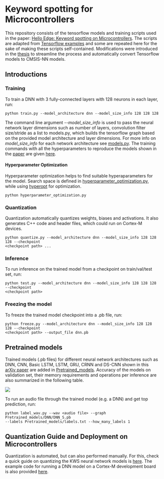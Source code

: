 # Keyword spotting for Microcontrollers 

This repository consists of the tensorflow models and training scripts used 
in the paper: 
[Hello Edge: Keyword spotting on Microcontrollers](https://arxiv.org/pdf/1711.07128.pdf). 
The scripts are adapted from [Tensorflow examples](https://github.com/tensorflow/tensorflow/tree/master/tensorflow/examples/speech_commands) 
and some are repeated here for the sake of making these scripts self-contained. 
Modifications were introduced in the [thesis](https://drive.google.com/open?id=17GDemvT2HHKzmgs0ngvagNwIwzmY8ah1) to 
streamline the process and automatically convert Tensorflow models to CMSIS-NN models.


## Introductions

### Training
To train a DNN with 3 fully-connected layers with 128 neurons in each layer, run:

```
python train.py --model_architecture dnn --model_size_info 128 128 128 
```
The command line argument *--model_size_info* is used to pass the neural network layer
dimensions such as number of layers, convolution filter size/stride as a list to models.py, 
which builds the tensorflow graph based on the provided model architecture 
and layer dimensions. 
For more info on *model_size_info* for each network architecture see 
[models.py](models.py).
The training commands with all the hyperparameters to reproduce the models shown in the 
[paper](https://arxiv.org/pdf/1711.07128.pdf) are given [here](train_commands.txt).

#### Hyperparameter Optimization
Hyperparameter optimization helps to find suitable hyperaparameters for the model. 
Search space is defined in [hyperparameter_optimization.py](hyperparameter_optimization.py), while using [hyperopt](https://github.com/hyperopt/hyperopt)
for optimization.
```
python hyperparameter_optimization.py
```

### Quantization
Quantization automatically quantizes weights, biases and activations. It also generates C++ code and header files, which
could run on Cortex-M devices.
```
python quantize.py --model_architecture dnn --model_size_info 128 128 128 --checkpoint 
<checkpoint path> ...
```

### Inference
To run inference on the trained model from a checkpoint on train/val/test set, run:
```
python test.py --model_architecture dnn --model_size_info 128 128 128 --checkpoint 
<checkpoint path>
```


### Freezing the model
To freeze the trained model checkpoint into a .pb file, run:
```
python freeze.py --model_architecture dnn --model_size_info 128 128 128 --checkpoint 
<checkpoint path> --output_file dnn.pb
```

## Pretrained models

Trained models (.pb files) for different neural network architectures such as DNN,
CNN, Basic LSTM, LSTM, GRU, CRNN and DS-CNN shown in 
this [arXiv paper](https://arxiv.org/pdf/1711.07128.pdf) are added in 
[Pretrained_models](Pretrained_models). Accuracy of the models on validation set, 
their memory requirements and operations per inference are also summarized in the 
following table.

<img src="https://user-images.githubusercontent.com/34459978/34018008-0451ef9a-e0dd-11e7-9661-59e4fb4a8347.png">

To run an audio file through the trained model (e.g. a DNN) and get top prediction, 
run:
```
python label_wav.py --wav <audio file> --graph Pretrained_models/DNN/DNN_S.pb 
--labels Pretrained_models/labels.txt --how_many_labels 1
```

## Quantization Guide and Deployment on Microcontrollers

Quantization is automated, but can also performed manually. For this, check
a quick guide on quantizing the KWS neural network models is [here](Deployment/Quant_guide.md). 
The example code for running a DNN model on a Cortex-M development board is also provided [here](Deployment). 
